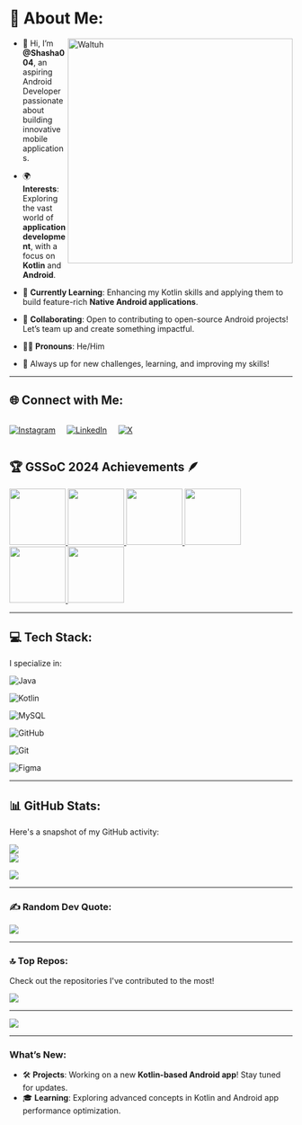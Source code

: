 # 💫 About Me:
<img align="right" alt="Waltuh" width="400" src="https://tenor.com/view/merge-pull-request-merged-pr-github-gif-9962028183475086312">

- 👋 Hi, I’m **@Shasha004**, an aspiring Android Developer passionate about building innovative mobile applications.
 
- 🌍 **Interests**: Exploring the vast world of **application development**, with a focus on **Kotlin** and **Android**.

- 🌱 **Currently Learning**: Enhancing my Kotlin skills and applying them to build feature-rich **Native Android applications**.

- 🤝 **Collaborating**: Open to contributing to open-source Android projects! Let’s team up and create something impactful.
  
- 🏳️‍🌈 **Pronouns**: He/Him
  
- 🎯 Always up for new challenges, learning, and improving my skills!

---

## 🌐 Connect with Me:

<div style="display: flex; gap: 20px;">
  
[![Instagram](https://img.shields.io/badge/Instagram-%23E4405F.svg?logo=Instagram&logoColor=white)](https://www.instagram.com/shashanksaankrit) 

[![LinkedIn](https://img.shields.io/badge/LinkedIn-%230077B5.svg?logo=linkedin&logoColor=white)](https://www.linkedin.com/in/shashank-pandey-v9b6)  

[![X](https://img.shields.io/badge/X-black.svg?logo=X&logoColor=white)](https://x.com/ShashankPa18232)  
 </div>


## 🏆 **GSSoC 2024 Achievements** 🪶
<div style="display: flex; flex-wrap: wrap; justify-content: center; gap: 10px;">
  <a href="https://gssoc.girlscript.tech/leaderboard">
    <img src="https://raw.githubusercontent.com/GSSoC24/Postman-Challenge/main/docs/assets/Postman%20White.png" width="100px" height="100px" />
    <img src="https://raw.githubusercontent.com/GSSoC24/Postman-Challenge/main/docs/assets/1.png" width="100px" height="100px" />
    <img src="https://raw.githubusercontent.com/GSSoC24/Postman-Challenge/main/docs/assets/2.png" width="100px" height="100px" />
    <img src="https://raw.githubusercontent.com/GSSoC24/Postman-Challenge/main/docs/assets/3.png" width="100px" height="100px" />
    <img src="https://raw.githubusercontent.com/GSSoC24/Postman-Challenge/main/docs/assets/4.png" width="100px" height="100px" />
    <img src="https://raw.githubusercontent.com/GSSoC24/Postman-Challenge/main/docs/assets/5.png" width="100px" height="100px" />
  
  </a>
</div>

---

## 💻 **Tech Stack**:
I specialize in:

![Java](https://img.shields.io/badge/java-%23ED8B00.svg?style=for-the-badge&logo=openjdk&logoColor=white)  

![Kotlin](https://img.shields.io/badge/kotlin-%237F52FF.svg?style=for-the-badge&logo=kotlin&logoColor=white) 

![MySQL](https://img.shields.io/badge/mysql-4479A1.svg?style=for-the-badge&logo=mysql&logoColor=white) 

![GitHub](https://img.shields.io/badge/github-%23121011.svg?style=for-the-badge&logo=github&logoColor=white) 

![Git](https://img.shields.io/badge/git-%23F05033.svg?style=for-the-badge&logo=git&logoColor=white) 

![Figma](https://img.shields.io/badge/figma-%23F24E1E.svg?style=for-the-badge&logo=figma&logoColor=white)

---

## 📊 **GitHub Stats**:
Here's a snapshot of my GitHub activity:

![](https://github-readme-stats.vercel.app/api?username=Shasha004&theme=dark&hide_border=false&include_all_commits=false&count_private=false)  
![](https://github-readme-streak-stats.herokuapp.com/?user=Shasha004&theme=dark&hide_border=false)  

![](https://github-readme-stats.vercel.app/api/top-langs/?username=Shasha004&theme=dark&hide_border=false&include_all_commits=false&count_private=false&layout=compact)

---

### ✍️ **Random Dev Quote**:
![](https://quotes-github-readme.vercel.app/api?type=horizontal&theme=radical)

---

### 🔝 **Top Repos**:
Check out the repositories I've contributed to the most!

![](https://github-contributor-stats.vercel.app/api?username=Shasha004&limit=5&theme=dark&combine_all_yearly_contributions=true)

---

[![](https://visitcount.itsvg.in/api?id=Shasha004&icon=0&color=0)](https://visitcount.itsvg.in)



---

### What’s New:
- 🛠️ **Projects**: Working on a new **Kotlin-based Android app**! Stay tuned for updates.  
- 🎓 **Learning**: Exploring advanced concepts in Kotlin and Android app performance optimization.
